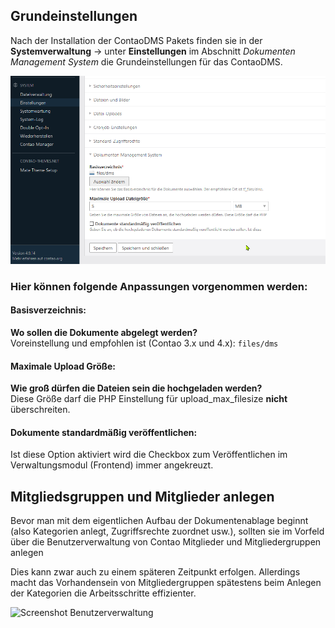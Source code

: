 ## Grundeinstellungen

Nach der Installation der ContaoDMS Pakets finden sie in der **Systemverwaltung** → unter **Einstellungen** im Abschnitt *Dokumenten Management System* die Grundeinstellungen für das ContaoDMS.

![grundeinstellungen ContaoDMS](1-grundeinstellungen.png)


### Hier können folgende Anpassungen vorgenommen werden:

#### Basisverzeichnis:

**Wo sollen die Dokumente abgelegt werden?**  
Voreinstellung und empfohlen ist (Contao 3.x und 4.x): `files/dms`

#### Maximale Upload Größe: 

**Wie groß dürfen die Dateien sein die hochgeladen werden?**  
Diese Größe darf die PHP Einstellung für upload_max_filesize **nicht** überschreiten.

#### Dokumente standardmäßig veröffentlichen:

Ist diese Option aktiviert wird die Checkbox zum Veröffentlichen im Verwaltungsmodul (Frontend) immer angekreuzt.

## Mitgliedsgruppen und Mitglieder anlegen

Bevor man mit dem eigentlichen Aufbau der Dokumentenablage beginnt (also Kategorien anlegt, Zugriffsrechte zuordnet usw.), sollten sie im Vorfeld über die Benutzerverwaltung von Contao Mitglieder und Mitgliedergruppen anlegen

Dies kann zwar auch zu einem späteren Zeitpunkt erfolgen. Allerdings macht das Vorhandensein von Mitgliedergruppen spätestens beim Anlegen der Kategorien die Arbeitsschritte effizienter. 

![Screenshot Benutzerverwaltung](screenshot_user_management.png)
